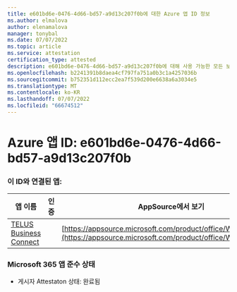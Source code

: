 ```yaml
---
title: e601bd6e-0476-4d66-bd57-a9d13c207f0b에 대한 Azure 앱 ID 정보
ms.author: elmalova
author: elenamalova
manager: tonybal
ms.date: 07/07/2022
ms.topic: article
ms.service: attestation
certification_type: attested
description: e601bd6e-0476-4d66-bd57-a9d13c207f0b에 대해 사용 가능한 모든 보안 및 규정 준수 정보입니다.
ms.openlocfilehash: b2241391b8daea4cf797fa751a0b3c1a4257036b
ms.sourcegitcommit: b752351d112ecc2ea7f539d200e6638a6a3034e5
ms.translationtype: MT
ms.contentlocale: ko-KR
ms.lasthandoff: 07/07/2022
ms.locfileid: "66674512"
---
```

# <a name="azure-app-id-e601bd6e-0476-4d66-bd57-a9d13c207f0b"></a>Azure 앱 ID: e601bd6e-0476-4d66-bd57-a9d13c207f0b


### <a name="apps-associated-with-this-id"></a>이 ID와 연결된 앱:
| **앱 이름** | **인증** | **AppSource에서 보기** |
|--------------|---------------|-----------------------|
| [TELUS Business Connect](../forward/WA200002300.md) |  | [https://appsource.microsoft.com/product/office/WA200002300](https://appsource.microsoft.com/product/office/WA200002300) |

### <a name="microsoft-365-app-compliance-status"></a>Microsoft 365 앱 준수 상태
- 게시자 Attestaton 상태: 완료됨

